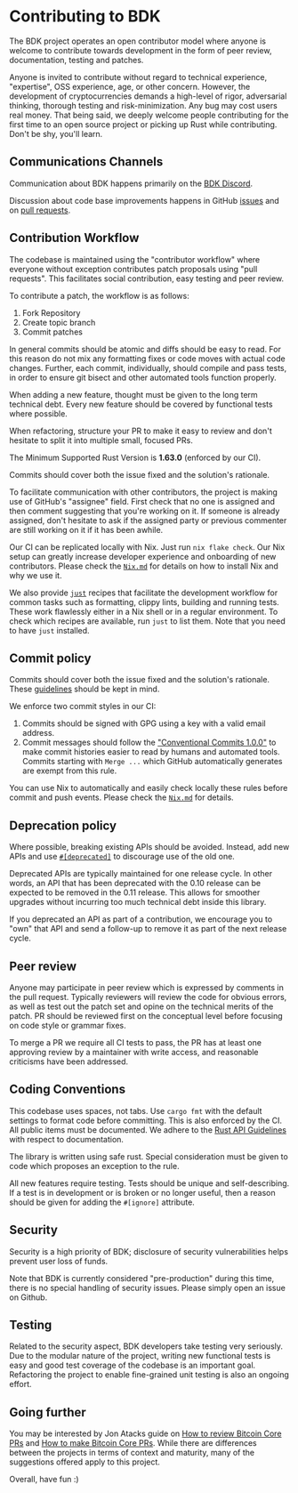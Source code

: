 Contributing to BDK
==============================

The BDK project operates an open contributor model where anyone is welcome to
contribute towards development in the form of peer review, documentation,
testing and patches.

Anyone is invited to contribute without regard to technical experience,
"expertise", OSS experience, age, or other concern. However, the development of
cryptocurrencies demands a high-level of rigor, adversarial thinking, thorough
testing and risk-minimization.
Any bug may cost users real money. That being said, we deeply welcome people
contributing for the first time to an open source project or picking up Rust while
contributing. Don't be shy, you'll learn.

Communications Channels
-----------------------

Communication about BDK happens primarily on the [BDK Discord](https://discord.gg/dstn4dQ).

Discussion about code base improvements happens in GitHub [issues](https://github.com/bitcoindevkit/bdk/issues) and
on [pull requests](https://github.com/bitcoindevkit/bdk/pulls).

Contribution Workflow
---------------------

The codebase is maintained using the "contributor workflow" where everyone
without exception contributes patch proposals using "pull requests". This
facilitates social contribution, easy testing and peer review.

To contribute a patch, the workflow is as follows:

  1. Fork Repository
  1. Create topic branch
  1. Commit patches

In general commits should be atomic and diffs should be easy to read.
For this reason do not mix any formatting fixes or code moves with actual code
changes. Further, each commit, individually, should compile and pass tests, in
order to ensure git bisect and other automated tools function properly.

When adding a new feature, thought must be given to the long term technical
debt.
Every new feature should be covered by functional tests where possible.

When refactoring, structure your PR to make it easy to review and don't
hesitate to split it into multiple small, focused PRs.

The Minimum Supported Rust Version is **1.63.0** (enforced by our CI).

Commits should cover both the issue fixed and the solution's rationale.

To facilitate communication with other contributors, the project is making use
of GitHub's "assignee" field. First check that no one is assigned and then
comment suggesting that you're working on it. If someone is already assigned,
don't hesitate to ask if the assigned party or previous commenter are still
working on it if it has been awhile.

Our CI can be replicated locally with Nix.
Just run `nix flake check`.
Our Nix setup can greatly increase developer experience
and onboarding of new contributors.
Please check the [`Nix.md`](Nix.md) for details
on how to install Nix and why we use it.

We also provide [`just`](https://just.systems/) recipes that facilitate
the development workflow for common tasks such as formatting,
clippy lints, building and running tests.
These work flawlessly either in a Nix shell or in a regular environment.
To check which recipes are available, run `just` to list them.
Note that you need to have `just` installed.

Commit policy
-------------

Commits should cover both the issue fixed and the solution's rationale.
These [guidelines](https://chris.beams.io/posts/git-commit/) should be kept in mind.

We enforce two commit styles in our CI:

1. Commits should be signed with GPG using a key with a valid email address.
1. Commit messages should follow the ["Conventional Commits 1.0.0"](https://www.conventionalcommits.org/en/v1.0.0/)
   to make commit histories easier to read by humans and automated tools.
   Commits starting with `Merge ...` which GitHub automatically generates
   are exempt from this rule.

You can use Nix to automatically and easily check locally these rules before commit and push events.
Please check the [`Nix.md`](Nix.md) for details.

Deprecation policy
------------------

Where possible, breaking existing APIs should be avoided. Instead, add new APIs and
use [`#[deprecated]`](https://github.com/rust-lang/rfcs/blob/master/text/1270-deprecation.md)
to discourage use of the old one.

Deprecated APIs are typically maintained for one release cycle. In other words, an
API that has been deprecated with the 0.10 release can be expected to be removed in the
0.11 release. This allows for smoother upgrades without incurring too much technical
debt inside this library.

If you deprecated an API as part of a contribution, we encourage you to "own" that API
and send a follow-up to remove it as part of the next release cycle.

Peer review
-----------

Anyone may participate in peer review which is expressed by comments in the
pull request. Typically reviewers will review the code for obvious errors, as
well as test out the patch set and opine on the technical merits of the patch.
PR should be reviewed first on the conceptual level before focusing on code
style or grammar fixes.

To merge a PR we require all CI tests to pass, the PR has at least one approving review by a maintainer with write access, and reasonable criticisms have been addressed.

Coding Conventions
------------------

This codebase uses spaces, not tabs.
Use `cargo fmt` with the default settings to format code before committing.
This is also enforced by the CI.
All public items must be documented.
We adhere to the [Rust API Guidelines](https://rust-lang.github.io/api-guidelines/about.html) with respect to documentation.

The library is written using safe rust. Special consideration must be given to code which proposes an exception to the rule.

All new features require testing. Tests should be unique and self-describing. If a test is in development or is broken or no longer useful, then a reason should be given for adding the `#[ignore]` attribute.

Security
--------

Security is a high priority of BDK; disclosure of security vulnerabilities helps
prevent user loss of funds.

Note that BDK is currently considered "pre-production" during this time, there
is no special handling of security issues. Please simply open an issue on
Github.

Testing
-------

Related to the security aspect, BDK developers take testing very seriously.
Due to the modular nature of the project, writing new functional tests is easy
and good test coverage of the codebase is an important goal.
Refactoring the project to enable fine-grained unit testing is also an ongoing
effort.

Going further
-------------

You may be interested by Jon Atacks guide on [How to review Bitcoin Core PRs](https://github.com/jonatack/bitcoin-development/blob/master/how-to-review-bitcoin-core-prs.md)
and [How to make Bitcoin Core PRs](https://github.com/jonatack/bitcoin-development/blob/master/how-to-make-bitcoin-core-prs.md).
While there are differences between the projects in terms of context and
maturity, many of the suggestions offered apply to this project.

Overall, have fun :)
